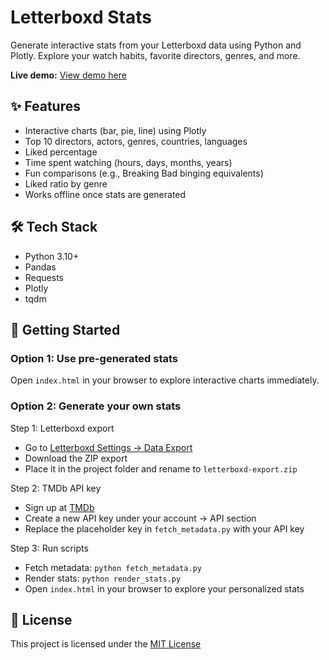 # Letterboxd Stats

Generate interactive stats from your Letterboxd data using Python and Plotly. Explore your watch habits, favorite directors, genres, and more.

**Live demo:** [View demo here](http://umerkniazi.dev/letterboxd-stats/)

## ✨ Features

- Interactive charts (bar, pie, line) using Plotly
- Top 10 directors, actors, genres, countries, languages
- Liked percentage
- Time spent watching (hours, days, months, years)
- Fun comparisons (e.g., Breaking Bad binging equivalents)
- Liked ratio by genre
- Works offline once stats are generated

## 🛠 Tech Stack

- Python 3.10+
- Pandas
- Requests
- Plotly
- tqdm

## 🚀 Getting Started

### Option 1: Use pre-generated stats

Open `index.html` in your browser to explore interactive charts immediately.

### Option 2: Generate your own stats

Step 1: Letterboxd export

- Go to [Letterboxd Settings → Data Export](https://letterboxd.com/settings/data-export/)
- Download the ZIP export
- Place it in the project folder and rename to `letterboxd-export.zip`

Step 2: TMDb API key

- Sign up at [TMDb](https://www.themoviedb.org/)
- Create a new API key under your account → API section
- Replace the placeholder key in `fetch_metadata.py` with your API key

Step 3: Run scripts

- Fetch metadata: `python fetch_metadata.py`
- Render stats: `python render_stats.py`
- Open `index.html` in your browser to explore your personalized stats

## 📄 License

This project is licensed under the [MIT License](LICENSE)
